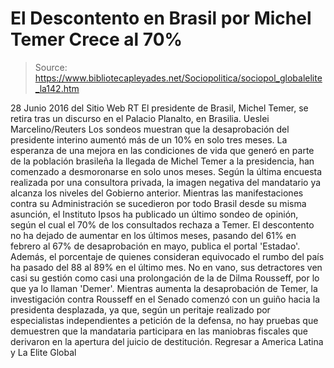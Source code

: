 # El Descontento en Brasil por Michel Temer Crece al 70%

> Source: https://www.bibliotecapleyades.net/Sociopolitica/sociopol_globalelite_la142.htm

28 Junio 2016
del Sitio Web RT El presidente de Brasil, Michel Temer,
se retira tras un discurso en el Palacio Planalto, en Brasilia.
Ueslei Marcelino/Reuters
Los sondeos muestran
que la desaprobación del presidente interino
aumentó más de un 10%
en solo tres meses.
La esperanza de una mejora en las condiciones de vida que generó en parte de la población brasileña la llegada de Michel Temer a la presidencia, han comenzado a desmoronarse en solo unos meses.
Según la última encuesta realizada por una consultora privada, la imagen negativa del mandatario ya alcanza los niveles del Gobierno anterior.
Mientras las manifestaciones contra su Administración se sucedieron por todo Brasil desde su misma asunción, el Instituto Ipsos ha publicado un último sondeo de opinión, según el cual el 70% de los consultados rechaza a Temer.
El descontento no ha dejado de aumentar en los últimos meses, pasando del 61% en febrero al 67% de desaprobación en mayo, publica el portal 'Estadao'.
Además, el porcentaje de quienes consideran equivocado el rumbo del país ha pasado del 88 al 89% en el último mes. No en vano, sus detractores ven casi su gestión como casi una prolongación de la de Dilma Rousseff, por lo que ya lo llaman 'Demer'.
Mientras aumenta la desaprobación de Temer, la investigación contra Rousseff en el Senado comenzó con un guiño hacia la presidenta desplazada, ya que, según un peritaje realizado por especialistas independientes a petición de la defensa, no hay pruebas que demuestren que la mandataria participara en las maniobras fiscales que derivaron en la apertura del juicio de destitución.
Regresar a America Latina y La Elite Global
